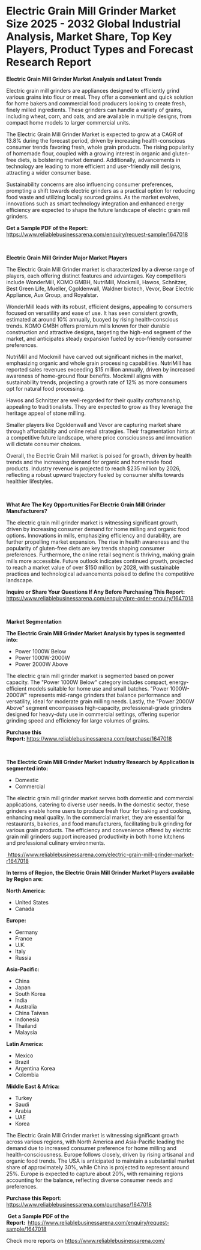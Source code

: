 <p><h1>Electric Grain Mill Grinder Market Size 2025 - 2032 Global Industrial Analysis, Market Share, Top Key Players, Product Types and Forecast Research Report</h1></p><p><strong>Electric Grain Mill Grinder Market Analysis and Latest Trends</strong></p>
<p><p>Electric grain mill grinders are appliances designed to efficiently grind various grains into flour or meal. They offer a convenient and quick solution for home bakers and commercial food producers looking to create fresh, finely milled ingredients. These grinders can handle a variety of grains, including wheat, corn, and oats, and are available in multiple designs, from compact home models to larger commercial units.</p><p>The Electric Grain Mill Grinder Market is expected to grow at a CAGR of 13.8% during the forecast period, driven by increasing health-conscious consumer trends favoring fresh, whole grain products. The rising popularity of homemade flour, coupled with a growing interest in organic and gluten-free diets, is bolstering market demand. Additionally, advancements in technology are leading to more efficient and user-friendly mill designs, attracting a wider consumer base. </p><p>Sustainability concerns are also influencing consumer preferences, prompting a shift towards electric grinders as a practical option for reducing food waste and utilizing locally sourced grains. As the market evolves, innovations such as smart technology integration and enhanced energy efficiency are expected to shape the future landscape of electric grain mill grinders.</p></p>
<p><strong>Get a Sample PDF of the Report:&nbsp;</strong> <a href="https://www.reliablebusinessarena.com/enquiry/request-sample/1647018?utm_campaign=2194&utm_medium=2&utm_source=Github&utm_content=ia&utm_term=09022025&utm_id=electric-grain-mill-grinder">https://www.reliablebusinessarena.com/enquiry/request-sample/1647018</a></p>
<p>&nbsp;</p>
<p><strong>Electric Grain Mill Grinder Major Market Players</strong></p>
<p><p>The Electric Grain Mill Grinder market is characterized by a diverse range of players, each offering distinct features and advantages. Key competitors include WonderMill, KOMO GMBH, NutriMill, Mockmill, Hawos, Schnitzer, Best Green Life, Mueller, Cgoldenwall, Waldner biotech, Vevor, Bear Electric Appliance, Aux Group, and Royalstar. </p><p>WonderMill leads with its robust, efficient designs, appealing to consumers focused on versatility and ease of use. It has seen consistent growth, estimated at around 10% annually, buoyed by rising health-conscious trends. KOMO GMBH offers premium mills known for their durable construction and attractive designs, targeting the high-end segment of the market, and anticipates steady expansion fueled by eco-friendly consumer preferences.</p><p>NutriMill and Mockmill have carved out significant niches in the market, emphasizing organic and whole grain processing capabilities. NutriMill has reported sales revenues exceeding $15 million annually, driven by increased awareness of home-ground flour benefits. Mockmill aligns with sustainability trends, projecting a growth rate of 12% as more consumers opt for natural food processing.</p><p>Hawos and Schnitzer are well-regarded for their quality craftsmanship, appealing to traditionalists. They are expected to grow as they leverage the heritage appeal of stone milling.</p><p>Smaller players like Cgoldenwall and Vevor are capturing market share through affordability and online retail strategies. Their fragmentation hints at a competitive future landscape, where price consciousness and innovation will dictate consumer choices.</p><p>Overall, the Electric Grain Mill market is poised for growth, driven by health trends and the increasing demand for organic and homemade food products. Industry revenue is projected to reach $235 million by 2026, reflecting a robust upward trajectory fueled by consumer shifts towards healthier lifestyles.</p></p>
<p>&nbsp;</p>
<p><strong>What Are The Key Opportunities For Electric Grain Mill Grinder Manufacturers?</strong></p>
<p><p>The electric grain mill grinder market is witnessing significant growth, driven by increasing consumer demand for home milling and organic food options. Innovations in mills, emphasizing efficiency and durability, are further propelling market expansion. The rise in health awareness and the popularity of gluten-free diets are key trends shaping consumer preferences. Furthermore, the online retail segment is thriving, making grain mills more accessible. Future outlook indicates continued growth, projected to reach a market value of over $150 million by 2028, with sustainable practices and technological advancements poised to define the competitive landscape.</p></p>
<p><strong>Inquire or Share Your Questions If Any Before Purchasing This Report:</strong> <a href="https://www.reliablebusinessarena.com/enquiry/pre-order-enquiry/1647018?utm_campaign=2194&utm_medium=2&utm_source=Github&utm_content=ia&utm_term=09022025&utm_id=electric-grain-mill-grinder">https://www.reliablebusinessarena.com/enquiry/pre-order-enquiry/1647018</a></p>
<p>&nbsp;</p>
<p><strong>Market Segmentation</strong></p>
<p><strong>The Electric Grain Mill Grinder Market Analysis by types is segmented into:</strong></p>
<p><ul><li>Power 1000W Below</li><li>Power 1000W-2000W</li><li>Power 2000W Above</li></ul></p>
<p><p>The electric grain mill grinder market is segmented based on power capacity. The "Power 1000W Below" category includes compact, energy-efficient models suitable for home use and small batches. "Power 1000W-2000W" represents mid-range grinders that balance performance and versatility, ideal for moderate grain milling needs. Lastly, the "Power 2000W Above" segment encompasses high-capacity, professional-grade grinders designed for heavy-duty use in commercial settings, offering superior grinding speed and efficiency for large volumes of grains.</p></p>
<p><strong>Purchase this Report:&nbsp;</strong><a href="https://www.reliablebusinessarena.com/purchase/1647018?utm_campaign=2194&utm_medium=2&utm_source=Github&utm_content=ia&utm_term=09022025&utm_id=electric-grain-mill-grinder">https://www.reliablebusinessarena.com/purchase/1647018</a></p>
<p>&nbsp;</p>
<p><strong>The Electric Grain Mill Grinder Market Industry Research by Application is segmented into:</strong></p>
<p><ul><li>Domestic</li><li>Commercial</li></ul></p>
<p><p>The electric grain mill grinder market serves both domestic and commercial applications, catering to diverse user needs. In the domestic sector, these grinders enable home users to produce fresh flour for baking and cooking, enhancing meal quality. In the commercial market, they are essential for restaurants, bakeries, and food manufacturers, facilitating bulk grinding for various grain products. The efficiency and convenience offered by electric grain mill grinders support increased productivity in both home kitchens and professional culinary environments.</p></p>
<p><a href="https://www.reliablebusinessarena.com/electric-grain-mill-grinder-market-r1647018?utm_campaign=2194&utm_medium=2&utm_source=Github&utm_content=ia&utm_term=09022025&utm_id=electric-grain-mill-grinder">&nbsp;https://www.reliablebusinessarena.com/electric-grain-mill-grinder-market-r1647018</a></p>
<p><strong>In terms of Region, the Electric Grain Mill Grinder Market Players available by Region are:</strong></p>
<p>
    <p> <strong> North America: </strong>
        <ul>
            <li>United States</li>
            <li>Canada</li>
        </ul>
        </p> 
    <p> <strong> Europe: </strong>
        <ul>
            <li>Germany</li>
            <li>France</li>
            <li>U.K.</li>
            <li>Italy</li>
            <li>Russia</li>
        </ul>
        </p> 
    <p> <strong> Asia-Pacific: </strong>
        <ul>
            <li>China</li>
            <li>Japan</li>
            <li>South Korea</li>
            <li>India</li>
            <li>Australia</li>
            <li>China Taiwan</li>
            <li>Indonesia</li>
            <li>Thailand</li>
            <li>Malaysia</li>
        </ul>
        </p> 
    <p> <strong> Latin America: </strong>
        <ul>
            <li>Mexico</li>
            <li>Brazil</li>
            <li>Argentina Korea</li>
            <li>Colombia</li>
        </ul>
        </p> 
    <p> <strong> Middle East & Africa: </strong>
        <ul>
            <li>Turkey</li>
            <li>Saudi</li>
            <li>Arabia</li>
            <li>UAE</li>
            <li>Korea</li>
        </ul>
    </p>
    </p>
<p><p>The Electric Grain Mill Grinder market is witnessing significant growth across various regions, with North America and Asia-Pacific leading the demand due to increased consumer preference for home milling and health-consciousness. Europe follows closely, driven by rising artisanal and organic food trends. The USA is anticipated to maintain a substantial market share of approximately 30%, while China is projected to represent around 25%. Europe is expected to capture about 20%, with remaining regions accounting for the balance, reflecting diverse consumer needs and preferences.</p></p>
<p><strong>Purchase this Report: </strong><a href="https://www.reliablebusinessarena.com/purchase/1647018?utm_campaign=2194&utm_medium=2&utm_source=Github&utm_content=ia&utm_term=09022025&utm_id=electric-grain-mill-grinder">https://www.reliablebusinessarena.com/purchase/1647018</a></p>
<p>&nbsp;<strong>Get a Sample PDF of the Report:&nbsp;&nbsp;</strong><a href="https://www.reliablebusinessarena.com/enquiry/request-sample/1647018?utm_campaign=2194&utm_medium=2&utm_source=Github&utm_content=ia&utm_term=09022025&utm_id=electric-grain-mill-grinder">https://www.reliablebusinessarena.com/enquiry/request-sample/1647018</a></p>
<p><strong></strong></p>
<p>Check more reports on <a href="https://www.reliablebusinessarena.com/?utm_campaign=2194&utm_medium=2&utm_source=Github&utm_content=ia&utm_term=09022025&utm_id=electric-grain-mill-grinder">https://www.reliablebusinessarena.com/</a></p>